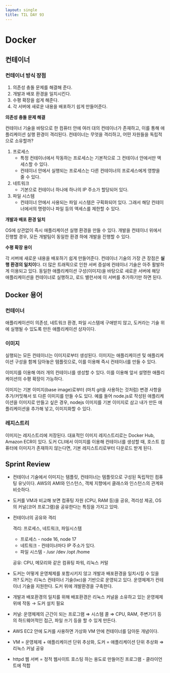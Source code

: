 ```yaml
---
layout: single
title: TIL DAY 93
---
```


# Docker

## 컨테이너

### **컨테이너 방식 장점**

1. 의존성 충돌 문제를 해결해 준다.
2. 개발과 배포 환경을 일치시킨다.
3. 수평 확장을 쉽게 해준다.
4. 각 서버에 새로운 내용을 배포하기 쉽게 만들어준다.

**의존성 충돌 문제 해결**

컨테이너 기술을 바탕으로 한 컴퓨터 안에 여러 대의 컨테이너가 존재하고, 이를 통해 애플리케이션 실행 환경이 격리된다. 컨테이너는 무엇을 격리하고, 어떤 자원들을 독립적으로 소유할까?

1. 프로세스
    - 특정 컨테이너에서 작동하는 프로세스는 기본적으로 그 컨테이너 안에서만 액세스할 수 있다.
    - 컨테이너 안에서 실행되는 프로세스는 다른 컨테이너의 프로세스에게 영향을 줄 수 있다.
2. 네트워크
    - 기본으로 컨테이너 하나에 하나의 IP 주소가 할당되어 있다.
3. 파일 시스템
    - 컨테이너 안에서 사용되는 파일 시스템은 구획화되어 있다. 그래서 해당 컨테이너에서의 명령이나 파일 등의 액세스를 제한할 수 있다.

**개발과 배포 환경 일치**

OS에 상관없이 즉시 애플리케이션 실행 환경을 만들 수 있다. 개발을 컨테이너 위에서 진행할 경우, 모든 개발팀이 동일한 환경 하에 개발을 진행할 수 있다.

**수평 확장 용이**

각 서버에 새로운 내용을 배포하기 쉽게 만들어준다. 컨테이너 기술의 가장 큰 장점은 **실행 환경의 일치이**다. 더 많은 트래픽으로 인한 서버 증설에 컨테이너 기술은 아주 활발하게 이용되고 있다. 동일한 애플리케이션 구성(이미지)을 바탕으로 새로운 서버에 해당 애플리케이션을 컨테이너로 실행하고, 로드 밸런서에 이 서버를 추가하기만 하면 된다.

## Docker 용어

### **컨테이너**

애플리케이션이 의존성, 네트워크 환경, 파일 시스템에 구애받지 않고, 도커라는 기술 위에 실행될 수 있도록 만든 애플리케이션 상자이다.

### **이미지**

실행되는 모든 컨테이너는 이미지로부터 생성된다. 이미지는 애플리케이션 및 애플리케이션 구성을 함께 담아놓은 템플릿으로, 이를 이용해 즉시 컨테이너를 만들 수 있다.

이미지를 이용해 여러 개의 컨테이너를 생성할 수 있다. 이를 이용해 앞서 설명한 애플리케이션의 수평 확장이 가능하다.

이미지는 기본 이미지(base image)로부터 (마치 git을 사용하는 것처럼) 변경 사항을 추가/커밋해서 또 다른 이미지를 만들 수도 있다. 예를 들어 node.js로 작성된 애플리케이션을 이미지로 만들고 싶은 경우, nodejs 이미지를 기본 이미지로 삼고 내가 만든 애플리케이션을 추가해 넣고, 이미지화할 수 있다.

### **레지스트리**

이미지는 레지스트리에 저장된다. 대표적인 이미지 레지스트리로는 Docker Hub, Amazon ECR이 있다. 도커 CLI에서 이미지를 이용해 컨테이너를 생성할 때, 호스트 컴퓨터에 이미지가 존재하지 않는다면, 기본 레지스트리로부터 다운로드 받게 된다.

## Sprint Review

- 컨테이너 기술에서 이미지는 템플릿, 컨테이너는 템플릿으로 구성된 독립적인 컴퓨팅 유닛이다. AWS의 AMI와 인스턴스, 객체 지향에서 클래스와 인스턴스의 관계와 비슷하다.
- 도커를 VM과 비교해 보면 컴퓨팅 자원 (CPU, RAM 등)을 공유, 격리성 제공, OS의 커널(코어 프로그램)을 공유한다는 특징을 가지고 있따.
- 컨테이너의 공유와 격리
  
    격리: 프로세스, 네트워크, 파일시스템
    
    - 프로세스 - node 16, node 17
    - 네트워크 - 컨테이너마다 IP 주소가 있다.
    - 파일 시스템 - /usr /dev /opt /home
    
    공유: CPU, 메모리와 같은 컴퓨팅 파워, 리눅스 커털
    
- 도커는 어떻게 운영체제를 포함시키지 않고 개발과 배포환경을 일치시킬 수 있을까? 도커는 리눅스 컨테이너 기술(lxc)을 기반으로 운영되고 있다. 운영체제가 컨테이너 기술을 지원한다. 도커 위에 개발환경을 구축한다.
- 개발과 배포환경의 일치를 위해 배포환경은 리눅스 커널을 소유하고 있는 운영체제 위에 작동 → 도커 설치 필요
- 커널: 운영체제의 근간이 되는 프로그램 ⇒ 시스템 콜 ⇒ CPU, RAM, 주변기기 등의 하드웨어적인 접근, 파일 쓰기 등을 할 수 있게 만든다.
- AWS EC2 안에 도커를 사용하면 가상화 VM 안에 컨테이너를 담아둔 개념이다.
- VM = 운영체제 + 애플리케이션 단위 추상화, 도커 = 애플리케이션 단위 추상화 ⇒ 리눅스 커널 공유
- httpd 웹 서버 = 정적 웹사이트 호스팅 하는 용도로 만들어진 프로그램 - 클라이언트에 적합